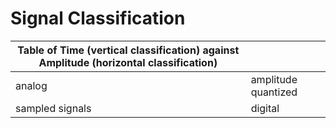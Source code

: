 #	Signal Classification



| Table of Time (vertical classification) against Amplitude (horizontal classification)|			| 
| ----------------- | ---------------------	|
| analog			| amplitude quantized	|
| sampled signals	| digital				|